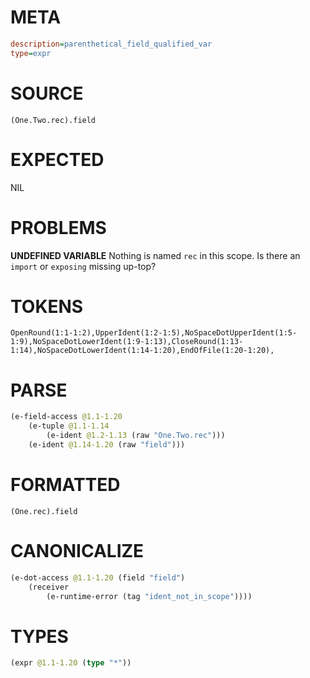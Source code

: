 # META
~~~ini
description=parenthetical_field_qualified_var
type=expr
~~~
# SOURCE
~~~roc
(One.Two.rec).field
~~~
# EXPECTED
NIL
# PROBLEMS
**UNDEFINED VARIABLE**
Nothing is named `rec` in this scope.
Is there an `import` or `exposing` missing up-top?

# TOKENS
~~~zig
OpenRound(1:1-1:2),UpperIdent(1:2-1:5),NoSpaceDotUpperIdent(1:5-1:9),NoSpaceDotLowerIdent(1:9-1:13),CloseRound(1:13-1:14),NoSpaceDotLowerIdent(1:14-1:20),EndOfFile(1:20-1:20),
~~~
# PARSE
~~~clojure
(e-field-access @1.1-1.20
	(e-tuple @1.1-1.14
		(e-ident @1.2-1.13 (raw "One.Two.rec")))
	(e-ident @1.14-1.20 (raw "field")))
~~~
# FORMATTED
~~~roc
(One.rec).field
~~~
# CANONICALIZE
~~~clojure
(e-dot-access @1.1-1.20 (field "field")
	(receiver
		(e-runtime-error (tag "ident_not_in_scope"))))
~~~
# TYPES
~~~clojure
(expr @1.1-1.20 (type "*"))
~~~
